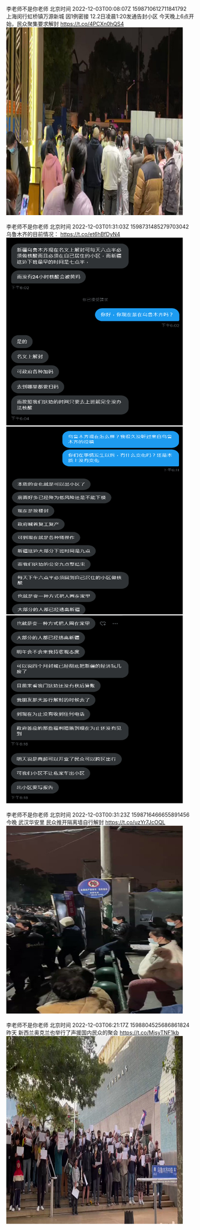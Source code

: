 李老师不是你老师 北京时间 2022-12-03T00:08:07Z 1598710612711841792<br>上海闵行虹桥镇万源新城 
因1例密接 12.2日凌晨1:20发通告封小区 
今天晚上6点开始，民众聚集要求解封 https://t.co/4PCXn0hQS4<br><img src='/temp/video/2022/n-Month-12/w-Day-03/whyyoutouzhele/1598710612711841792_0.jpg' width='470' height='500'><br><br>李老师不是你老师 北京时间 2022-12-03T01:31:03Z 1598731485279703042<br>乌鲁木齐的目前情况： https://t.co/et6hBfDyN4<br><img src='/temp/image/2022/n-Month-12/1598731485279703042_0.jpg' width='470' height='500'><img src='/temp/image/2022/n-Month-12/1598731485279703042_1.jpg' width='470' height='500'><img src='/temp/image/2022/n-Month-12/1598731485279703042_2.jpg' width='470' height='500'><br><br>李老师不是你老师 北京时间 2022-12-03T00:31:23Z 1598716466655891456<br>今晚 武汉华安里 民众推开隔离墙自行解封 https://t.co/uzYr7JcOQL<br><img src='/temp/video/2022/n-Month-12/w-Day-03/whyyoutouzhele/1598716466655891456_0.jpg' width='470' height='500'><br><br>李老师不是你老师 北京时间 2022-12-03T06:21:17Z 1598804525686861824<br>昨天 新西兰奥克兰也举行了声援国内民众的聚会 https://t.co/MjsyTNF1kb<br><img src='/temp/video/2022/n-Month-12/w-Day-03/whyyoutouzhele/1598804525686861824_0.jpg' width='470' height='500'><br><br>